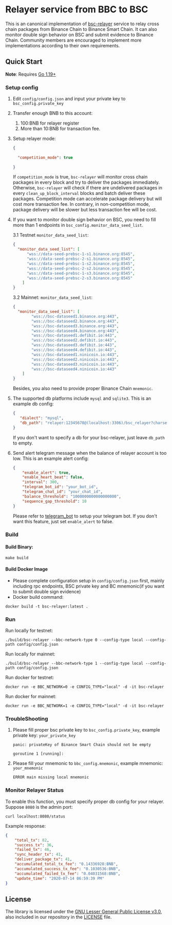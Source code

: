 # Relayer service from BBC to BSC

This is an canonical implementation of [bsc-relayer](https://github.com/binance-chain/whitepaper/blob/master/WHITEPAPER.md#bsc-relayers) service to relay cross chain packages from Binance Chain to Binance Smart Chain. It can also monitor double sign behavior on BSC and submit evidence to Binance Chain. Community members are encouraged to implement more implementations according to their own requirements.

## Quick Start

**Note**: Requires [Go 1.19+](https://golang.org/dl/)

### Setup config

1. Edit `config/config.json` and input your private key to `bsc_config.private_key`
2. Transfer enough BNB to this account:
    1. 100:BNB for relayer register
    2. More than 10:BNB for transaction fee.
3. Setup relayer mode:
    ```json
    {
      
      "competition_mode": true
      
    }
    ```
   If `competition_mode` is true, `bsc-relayer` will monitor cross chain packages in every block and try to deliver the packages immediately. Otherwise, `bsc-relayer` will check if there are undelivered packages in every `clean_up_block_interval` blocks and batch deliver these packages. Competition mode can accelerate package delivery but will cost more transaction fee. In contrary, in non-competition mode, package delivery will be slower but less transaction fee will be cost. 
   
4. If you want to monitor double sign behavior on BSC, you need to fill more than 1 endpoints in `bsc_config.monitor_data_seed_list`.

    3.1 Testnet `monitor_data_seed_list`:
    ```json
    {
      "monitor_data_seed_list": [
          "wss://data-seed-prebsc-1-s1.binance.org:8545",
          "wss://data-seed-prebsc-2-s1.binance.org:8545",
          "wss://data-seed-prebsc-1-s2.binance.org:8545",
          "wss://data-seed-prebsc-2-s2.binance.org:8545",
          "wss://data-seed-prebsc-1-s3.binance.org:8545",
          "wss://data-seed-prebsc-2-s3.binance.org:8545"
        ]
    }
    ```
   
   3.2 Mainnet: `monitor_data_seed_list`:
   ```json
   {
     "monitor_data_seed_list": [
           "wss://bsc-dataseed1.binance.org:443",
           "wss://bsc-dataseed2.binance.org:443",
           "wss://bsc-dataseed3.binance.org:443",
           "wss://bsc-dataseed4.binance.org:443",
           "wss://bsc-dataseed1.defibit.io:443",
           "wss://bsc-dataseed2.defibit.io:443",
           "wss://bsc-dataseed3.defibit.io:443",
           "wss://bsc-dataseed4.defibit.io:443",
           "wss://bsc-dataseed1.ninicoin.io:443",
           "wss://bsc-dataseed2.ninicoin.io:443",
           "wss://bsc-dataseed3.ninicoin.io:443",
           "wss://bsc-dataseed4.ninicoin.io:443"
       ]
   }
   ```
   Besides, you also need to provide proper Binance Chain `mnemonic`.
   
5. The supported db platforms include `mysql` and `sqlite3`. This is an example db config:
    ```json
    {
       "dialect": "mysql",
       "db_path": "relayer:12345678@(localhost:3306)/bsc_relayer?charset=utf8&parseTime=True&loc=Local"
    }
    ```
   If you don't want to specify a db for your bsc-relayer, just leave `db_path` to empty.
   
6. Send alert telegram message when the balance of relayer account is too low. This is an example alert config:
    ```json
    {
        "enable_alert": true,
        "enable_heart_beat": false,
        "interval": 300,
        "telegram_bot_id": "your_bot_id",
        "telegram_chat_id": "your_chat_id",
        "balance_threshold": "1000000000000000000",
        "sequence_gap_threshold": 10
    }
    ```
   Please refer to [telegram_bot](https://www.home-assistant.io/integrations/telegram_bot) to setup your telegram bot. If you don't want this feature, just set `enable_alert` to false.

### Build

#### Build Binary:
```shell script
make build
```

#### Build Docker Image

- Please complete configuration setup in `config/config.json` first, mainly including rpc endpoints, BSC private key and BC mnemonic(if you want to submit double sign evidence)
- Docker build command:
```shell script
docker build -t bsc-relayer:latest .
```

### Run

Run locally for testnet:
```shell script
./build/bsc-relayer --bbc-network-type 0 --config-type local --config-path config/config.json
```

Run locally for mainnet:
```shell script
./build/bsc-relayer --bbc-network-type 1 --config-type local --config-path config/config.json
```

Run docker for testnet:
```shell script
docker run -e BBC_NETWORK=0 -e CONFIG_TYPE="local" -d -it bsc-relayer
```

Run docker for mainnet:
```shell script
docker run -e BBC_NETWORK=1 -e CONFIG_TYPE="local" -d -it bsc-relayer
```

### TroubleShooting

1. Please fill proper bsc private key to `bsc_config.private_key`, example private key: `your_private_key`

    ```
    panic: privateKey of Binance Smart Chain should not be empty
    
    goroutine 1 [running]:
    ```

2. Please fill your mnemonic to `bbc_config.mnemonic`, example mnemonic: `your_mnemonic`

    ```
    ERROR main missing local mnemonic
    ```

### Monitor Relayer Status

To enable this function, you must specify proper db config for your relayer. Suppose `8080` is the admin port: 
```shell script
curl localhost:8080/status
```

Example response:
```json
{
    "total_tx": 82,
    "success_tx": 36,
    "failed_tx": 46,
    "sync_header_tx": 41,
    "deliver_package_tx": 41,
    "accumulated_total_tx_fee": "0.14336928:BNB",
    "accumulated_success_tx_fee": "0.1030536:BNB",
    "accumulated_failed_tx_fee": "0.04031568:BNB",
    "update_time": "2020-07-14 06:59:39 PM"
}
```

## License

The library is licensed under the [GNU Lesser General Public License v3.0](https://www.gnu.org/licenses/lgpl-3.0.en.html),
also included in our repository in the [LICENSE](LICENSE) file.